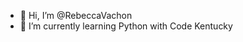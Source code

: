 - 👋 Hi, I’m @RebeccaVachon
- 🌱 I’m currently learning Python with Code Kentucky



<!---
RebeccaVachon/RebeccaVachon is a ✨ special ✨ repository because its `README.md` (this file) appears on your GitHub profile.
You can click the Preview link to take a look at your changes.
--->
